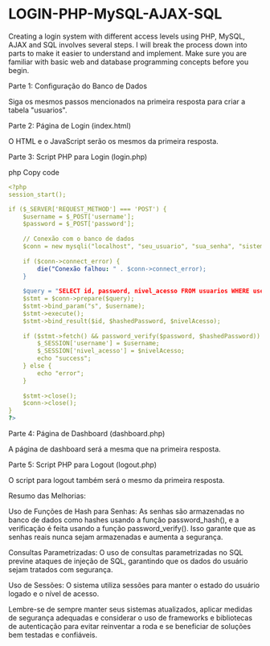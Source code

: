 # LOGIN-PHP-MySQL-AJAX-SQL
Creating a login system with different access levels using PHP, MySQL, AJAX and SQL involves several steps. I will break the process down into parts to make it easier to understand and implement. Make sure you are familiar with basic web and database programming concepts before you begin.


Parte 1: Configuração do Banco de Dados

Siga os mesmos passos mencionados na primeira resposta para criar a tabela "usuarios".

Parte 2: Página de Login (index.html)

O HTML e o JavaScript serão os mesmos da primeira resposta.

Parte 3: Script PHP para Login (login.php)

php
Copy code
```yaml
<?php
session_start();

if ($_SERVER['REQUEST_METHOD'] === 'POST') {
    $username = $_POST['username'];
    $password = $_POST['password'];
    
    // Conexão com o banco de dados
    $conn = new mysqli("localhost", "seu_usuario", "sua_senha", "sistema_login");
    
    if ($conn->connect_error) {
        die("Conexão falhou: " . $conn->connect_error);
    }
    
    $query = "SELECT id, password, nivel_acesso FROM usuarios WHERE username = ?";
    $stmt = $conn->prepare($query);
    $stmt->bind_param("s", $username);
    $stmt->execute();
    $stmt->bind_result($id, $hashedPassword, $nivelAcesso);
    
    if ($stmt->fetch() && password_verify($password, $hashedPassword)) {
        $_SESSION['username'] = $username;
        $_SESSION['nivel_acesso'] = $nivelAcesso;
        echo "success";
    } else {
        echo "error";
    }
    
    $stmt->close();
    $conn->close();
}
?>
```
Parte 4: Página de Dashboard (dashboard.php)

A página de dashboard será a mesma que na primeira resposta.

Parte 5: Script PHP para Logout (logout.php)

O script para logout também será o mesmo da primeira resposta.

Resumo das Melhorias:

Uso de Funções de Hash para Senhas: As senhas são armazenadas no banco de dados como hashes usando a função password_hash(), e a verificação é feita usando a função password_verify(). Isso garante que as senhas reais nunca sejam armazenadas e aumenta a segurança.

Consultas Parametrizadas: O uso de consultas parametrizadas no SQL previne ataques de injeção de SQL, garantindo que os dados do usuário sejam tratados com segurança.

Uso de Sessões: O sistema utiliza sessões para manter o estado do usuário logado e o nível de acesso.

Lembre-se de sempre manter seus sistemas atualizados, aplicar medidas de segurança adequadas e considerar o uso de frameworks e bibliotecas de autenticação para evitar reinventar a roda e se beneficiar de soluções bem testadas e confiáveis.
